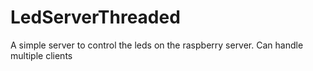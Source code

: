 # LedServerThreaded
A simple server to control the leds on the raspberry server. Can handle multiple clients
